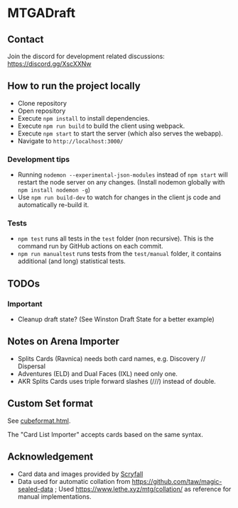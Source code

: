 # MTGADraft

## Contact

Join the discord for development related discussions: https://discord.gg/XscXXNw

## How to run the project locally

-   Clone repository
-   Open repository
-   Execute `npm install` to install dependencies.
-   Execute `npm run build` to build the client using webpack.
-   Execute `npm start` to start the server (which also serves the webapp).
-   Navigate to `http://localhost:3000/`

### Development tips

-   Running `nodemon --experimental-json-modules` instead of `npm start` will restart the node server on any changes. (Install nodemon globally with `npm install nodemon -g`)
-   Use `npm run build-dev` to watch for changes in the client js code and automatically re-build it.

### Tests

-   `npm test` runs all tests in the `test` folder (non recursive). This is the command run by GitHub actions on each commit.
-   `npm run manualtest` runs tests from the `test/manual` folder, it contains additional (and long) statistical tests.

## TODOs

### Important

-   Cleanup draft state? (See Winston Draft State for a better example)

## Notes on Arena Importer

-   Splits Cards (Ravnica) needs both card names, e.g. Discovery // Dispersal
-   Adventures (ELD) and Dual Faces (IXL) need only one.
-   AKR Splits Cards uses triple forward slashes (///) instead of double.

## Custom Set format

See [cubeformat.html](https://github.com/Senryoku/MTGADraft/blob/master/client/public/cubeformat.html).

The "Card List Importer" accepts cards based on the same syntax.

## Acknowledgement

-   Card data and images provided by [Scryfall](https://scryfall.com/)
-   Data used for automatic collation from https://github.com/taw/magic-sealed-data ; Used https://www.lethe.xyz/mtg/collation/ as reference for manual implementations.

